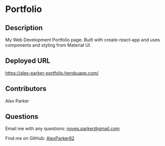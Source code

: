 # Portfolio

## Description
My Web Development Portfolio page.  Built with create-react-app and uses components and styling from Material UI.

## Deployed URL
https://alex-parker-portfolio.herokuapp.com/

## Contributors
Alex Parker

## Questions

Email me with any questions: noyes.parker@gmail.com

Find me on GitHub: [AlexParker82](https://github.com/AlexParker82)

